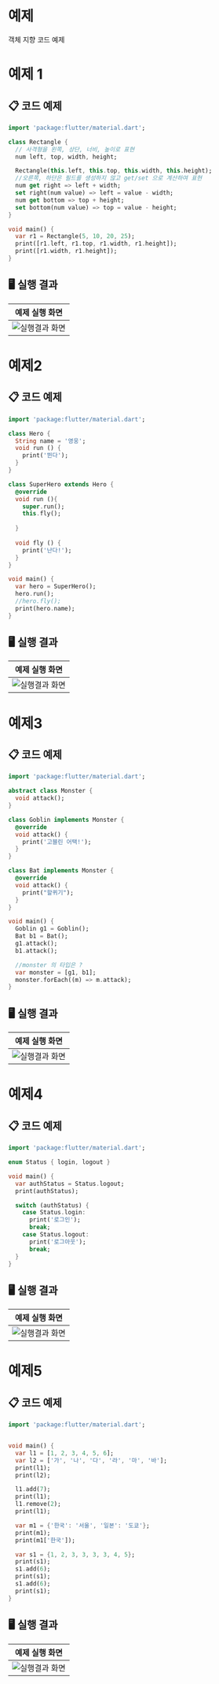# 예제
객체 지향 코드 예제

# 예제 1

## 📋 코드 예제
```dart
import 'package:flutter/material.dart';

class Rectangle {
  // 사격형을 왼쪽, 상단, 너비, 높이로 표현
  num left, top, width, height;

  Rectangle(this.left, this.top, this.width, this.height);
  //오른쪽, 하단은 필드를 생성하지 않고 get/set 으로 계산하여 표현
  num get right => left + width;
  set right(num value) => left = value - width;
  num get bottom => top + height;
  set bottom(num value) => top = value - height;
}

void main() {
  var r1 = Rectangle(5, 10, 20, 25);
  print([r1.left, r1.top, r1.width, r1.height]);
  print([r1.width, r1.height]);
}

```

## 🖥️ 실행 결과
| 예제 실행 화면 |
|:---------------:|
| ![실행결과 화면](https://raw.githubusercontent.com/damuljang1547/flutterwork/main/img/ex1.png) |


# 예제2


## 📋 코드 예제
```dart
import 'package:flutter/material.dart';

class Hero {
  String name = '영웅';
  void run () {
    print('뛴다');
  }
}

class SuperHero extends Hero {
  @override
  void run (){
    super.run();
    this.fly();
    
  }
  
  void fly () {
    print('난다!');
  }
}

void main() {
  var hero = SuperHero();
  hero.run();
  //hero.fly();
  print(hero.name);
}

```

## 🖥️ 실행 결과
| 예제 실행 화면 |
|:---------------:|
| ![실행결과 화면](https://raw.githubusercontent.com/damuljang1547/flutterwork/main/img/ex2.png) |


# 예제3


## 📋 코드 예제
```dart
import 'package:flutter/material.dart';

abstract class Monster {
  void attack();
}

class Goblin implements Monster {
  @override
  void attack() {
    print('고블린 어택!');
  }
}

class Bat implements Monster {
  @override
  void attack() {
    print("할퀴기");
  }
}

void main() {
  Goblin g1 = Goblin();
  Bat b1 = Bat();
  g1.attack();
  b1.attack();

  //monster 의 타입은 ?
  var monster = [g1, b1];
  monster.forEach((m) => m.attack);
}
```

## 🖥️ 실행 결과
| 예제 실행 화면 |
|:---------------:|
| ![실행결과 화면](https://raw.githubusercontent.com/damuljang1547/flutterwork/main/img/ex3.png) |


# 예제4


## 📋 코드 예제
```dart
import 'package:flutter/material.dart';

enum Status { login, logout }

void main() {
  var authStatus = Status.logout;
  print(authStatus);

  switch (authStatus) {
    case Status.login:
      print('로그인');
      break;
    case Status.logout:
      print('로그아웃');
      break;
  }
}

```

## 🖥️ 실행 결과
| 예제 실행 화면 |
|:---------------:|
| ![실행결과 화면](https://raw.githubusercontent.com/damuljang1547/flutterwork/main/img/ex4.png) |


# 예제5


## 📋 코드 예제
```dart
import 'package:flutter/material.dart';


void main() {
  var l1 = [1, 2, 3, 4, 5, 6];
  var l2 = ['가', '나', '다', '라', '마', '바'];
  print(l1);
  print(l2);

  l1.add(7);
  print(l1);
  l1.remove(2);
  print(l1);

  var m1 = {'한국': '서울', '일본': '도쿄'};
  print(m1);
  print(m1['한국']);

  var s1 = {1, 2, 3, 3, 3, 3, 4, 5};
  print(s1);
  s1.add(6);
  print(s1);
  s1.add(6);
  print(s1);
}


```

## 🖥️ 실행 결과
| 예제 실행 화면 |
|:---------------:|
| ![실행결과 화면](https://raw.githubusercontent.com/damuljang1547/flutterwork/main/img/ex5.png) |
